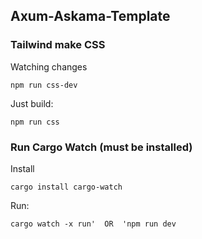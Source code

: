 ## Axum-Askama-Template

### Tailwind make CSS
Watching changes
```
npm run css-dev
```
Just build:
```
npm run css
```

### Run Cargo Watch (must be installed)

Install
```
cargo install cargo-watch
```
Run:
```
cargo watch -x run'  OR  'npm run dev
```

